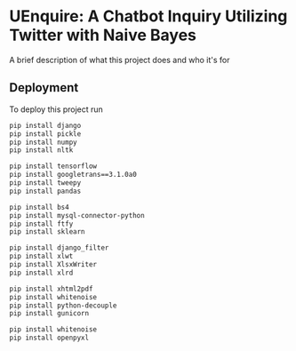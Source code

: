 # UEnquire: A Chatbot Inquiry Utilizing Twitter with Naive Bayes
A brief description of what this project does and who it's for


## Deployment

To deploy this project run

```bash
pip install django
pip install pickle
pip install numpy
pip install nltk

pip install tensorflow
pip install googletrans==3.1.0a0
pip install tweepy
pip install pandas

pip install bs4
pip install mysql-connector-python
pip install ftfy
pip install sklearn

pip install django_filter
pip install xlwt
pip install XlsxWriter
pip install xlrd

pip install xhtml2pdf
pip install whitenoise
pip install python-decouple
pip install gunicorn

pip install whitenoise
pip install openpyxl
```

